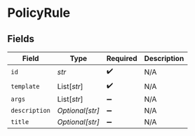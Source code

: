 # PolicyRule


## Fields

| Field              | Type               | Required           | Description        |
| ------------------ | ------------------ | ------------------ | ------------------ |
| `id`               | *str*              | :heavy_check_mark: | N/A                |
| `template`         | List[*str*]        | :heavy_check_mark: | N/A                |
| `args`             | List[*str*]        | :heavy_minus_sign: | N/A                |
| `description`      | *Optional[str]*    | :heavy_minus_sign: | N/A                |
| `title`            | *Optional[str]*    | :heavy_minus_sign: | N/A                |